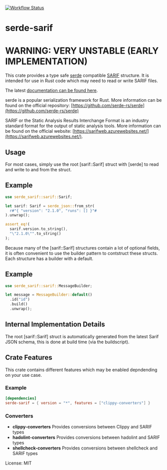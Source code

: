 [![Workflow Status](https://github.com/psastras/sarif-rs/workflows/main/badge.svg)](https://github.com/psastras/sarif-rs/actions?query=workflow%3A%22main%22)

# serde-sarif

# WARNING: VERY UNSTABLE (EARLY IMPLEMENTATION)

This crate provides a type safe [serde](https://serde.rs/) compatible
[SARIF](https://sarifweb.azurewebsites.net/) structure. It is intended for use
in Rust code which may need to read or write SARIF files.

The latest [documentation can be found here](https://docs.rs/serde_sarif).

serde is a popular serialization framework for Rust. More information can be
found on the official repository:
[https://github.com/serde-rs/serde](https://github.com/serde-rs/serde)

SARIF or the Static Analysis Results Interchange Format is an industry standard
format for the output of static analysis tools. More information can be found on
the official website:
[https://sarifweb.azurewebsites.net/](https://sarifweb.azurewebsites.net/).

## Usage

For most cases, simply use the root [sarif::Sarif] struct with [serde] to read
and write to and from the struct.

## Example

```rust
use serde_sarif::sarif::Sarif;

let sarif: Sarif = serde_json::from_str(
  r#"{ "version": "2.1.0", "runs": [] }"#
).unwrap();

assert_eq!(
  sarif.version.to_string(),
  "\"2.1.0\"".to_string()
);
```

Because many of the [sarif::Sarif] structures contain a lot of optional fields,
it is often convenient to use the builder pattern to contstruct these structs.
Each structure has a builder with a default.

## Example

```rust
use serde_sarif::sarif::MessageBuilder;

let message = MessageBuilder::default()
  .id("id")
  .build()
  .unwrap();
```

## Internal Implementation Details

The root [sarif::Sarif] struct is automatically generated from the latest Sarif
JSON schema, this is done at build time (via the buildscript).

## Crate Features

This crate contains different features which may be enabled depndending on your
use case.

### Example

```toml
[dependencies]
serde-sarif = { version = "*", features = ["clippy-converters"] }
```

### Converters

- **clippy-converters** Provides conversions between Clippy and SARIF types
- **hadolint-converters** Provides conversions between hadolint and SARIF types
- **shellcheck-converters** Provides conversions between shellcheck and SARIF
  types

License: MIT
